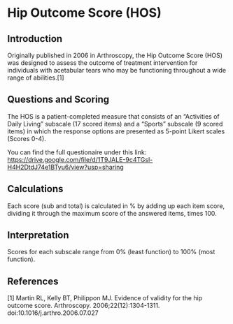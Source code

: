 # Hip Outcome Score (HOS)

## Introduction

Originally published in 2006 in Arthroscopy, the Hip Outcome Score (HOS) was designed to assess the outcome of treatment intervention for individuals with acetabular tears who may be functioning throughout a wide range of abilities.[1] 

## Questions and Scoring

The HOS is a patient-completed measure that consists of an “Activities of Daily Living” subscale (17 scored items) and a “Sports” subscale (9 scored items) in which the response options are presented as 5-point Likert scales (Scores 0-4). 

You can find the full questionaire under this link: https://drive.google.com/file/d/1T9JALE-9c4TGsl-H4H2DtdJ74e1BTyu6/view?usp=sharing

## Calculations

Each score (sub and total) is calculated in % by adding up each item score, dividing it through the maximum score of the answered items, times 100.

## Interpretation

Scores for each subscale range from 0% (least function) to 100% (most function).

## References
[1] Martin RL, Kelly BT, Philippon MJ. Evidence of validity for the hip outcome score. Arthroscopy. 2006;22(12):1304-1311. doi:10.1016/j.arthro.2006.07.027

